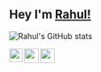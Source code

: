 
## Hey I'm [Rahul!](https://github.com/rahulpandey70) 

![Rahul's GitHub stats](https://github-readme-stats.vercel.app/api?username=rahulpandey70&show_icons=true&hide_border=true)

<a href="https://www.linkedin.com/in/rahul-pandey-a9a91a112/">
  <img align="left" width="24px" src="https://cdn-icons-png.flaticon.com/512/174/174857.png"  />
</a>
<a href="mailto:rahulpandey9103@gmail.com">
  <img align="left" width="26px" src="https://cdn-icons-png.flaticon.com/512/281/281769.png" />
</a>
<a href="https://www.instagram.com/_imrahulpandey/">
  <img align="left" width="26px" src="https://upload.wikimedia.org/wikipedia/commons/thumb/a/a5/Instagram_icon.png/1024px-Instagram_icon.png" />
</a>
